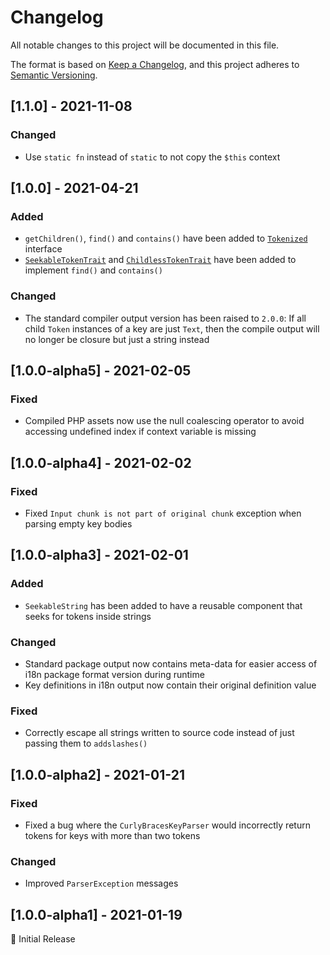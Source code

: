# Changelog
All notable changes to this project will be documented in this file.

The format is based on [Keep a Changelog](https://keepachangelog.com/en/1.0.0/),
and this project adheres to [Semantic Versioning](https://semver.org/spec/v2.0.0.html).

## [1.1.0] - 2021-11-08
### Changed
- Use `static fn` instead of `static` to not copy the `$this` context

## [1.0.0] - 2021-04-21
### Added
- `getChildren()`, `find()` and `contains()` have been added to [`Tokenized`](src/Tokens/Tokenized.php) interface
- [`SeekableTokenTrait`](src/Tokens/SeekableTokenTrait.php) and [`ChildlessTokenTrait`](src/Tokens/ChildlessTokenTrait.php) have been added to implement `find()` and `contains()`

### Changed
- The standard compiler output version has been raised to `2.0.0`: If all child `Token` instances of a key are just `Text`, then the compile output will no longer be closure but just a string instead 

## [1.0.0-alpha5] - 2021-02-05
### Fixed
- Compiled PHP assets now use the null coalescing operator to avoid accessing undefined index if context variable is missing 

## [1.0.0-alpha4] - 2021-02-02
### Fixed
- Fixed `Input chunk is not part of original chunk` exception when parsing empty key bodies

## [1.0.0-alpha3] - 2021-02-01
### Added
- `SeekableString` has been added to have a reusable component that seeks for tokens inside strings

### Changed
- Standard package output now contains meta-data for easier access of i18n package format version during runtime
- Key definitions in i18n output now contain their original definition value

### Fixed
- Correctly escape all strings written to source code instead of just passing them to `addslashes()`

## [1.0.0-alpha2] - 2021-01-21
### Fixed
- Fixed a bug where the `CurlyBracesKeyParser` would incorrectly return tokens for keys with more than two tokens
  
### Changed
- Improved `ParserException` messages

## [1.0.0-alpha1] - 2021-01-19
🥳 Initial Release
